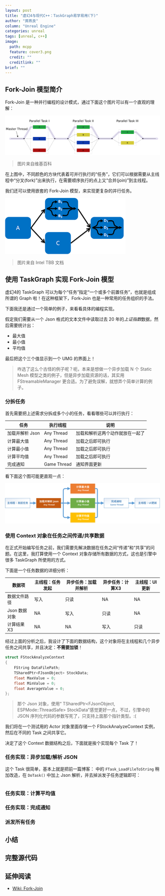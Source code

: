 ```yaml
---
layout: post
title: "虚幻4与现代C++：TaskGraph易学易用(下)"
author: "房燕良"
column: "Unreal Engine"
categories: unreal
tags: [unreal, c++]
image:
  path: mcpp
  feature: cover3.png
  credit: ""
  creditlink: ""
brief: ""
---
```


## Fork-Join 模型简介

Fork-Join 是一种并行编程的设计模式，通过下面这个图片可以有一个直观的理解：

![task-blocks](/assets/img/mcpp/fork_join.png)

> 图片来自维基百科

在上图中，不同颜色的方块代表着可并行执行的“任务”，它们可以根据需要从主线程中“分叉(fork)”出来执行，在需要顺序执行的点上又“合并(join)”到主线程。

我们还可以使用嵌套的 Fork-Join 模型，来实现更复杂的并行任务。

![graph-loop-execution](/assets/img/mcpp/graph-loop-execution.png) 

> 图片来自 Intel TBB 文档

## 使用 TaskGraph 实现 Fork-Join 模型

虚幻4的 TaskGraph 可以为每个“任务”指定“一个或多个前置任务”，也就是组成所谓的 Graph 啦！在这种框架下，Fork-Join 也是一种常用的任务组织的手法。

下面我还是通过一个简单的例子，来看看具体的编程实现。

假定我们需要从一个 Json 格式的文本文件中读取过去 20 年的*上证指数*数据，然后需要统计出：

- 最大值
- 最小值
- 平均值

最后把这个三个值显示到一个 UMG 的界面上！

> 咋选了这么个古怪的例子呢？呃，本来是想做一个异步加载 N 个 Static Mesh 模型之类的例子，但是异步加载资源的话，其实用 FStreamableManager 更合适。为了避免误解，就想弄个简单计算的例子。

### 分拆任务

首先需要把上述需求分拆成多个小的任务，看看哪些可以并行执行：

| 任务 | 执行线程 | 说明 |
| - | - | - |
| 加载并解析 Json | Any Thread | 加载和解析这两个动作就放在一起了 |
| 计算最大值 | Any Thread | 加载之后即可执行 |
| 计算最小值 | Any Thread | 加载之后即可执行 |
| 计算平均值 | Any Thread | 加载之后即可执行 |
| 完成通知 | Game Thread | 通知界面更新 |

看下面这个图可能更直观一点：

![task graph - fork jon](/assets/img/mcpp/taskgraph-forkjoin.svg)

### 使用 Context 对象在任务之间传递/共享数据

在正式开始编写任务之前，我们需要先解决数据在任务之间“传递”和“共享”的问题。在这里，我打算使用一个 Context 对象存储所有数据的方式，这也是引擎中很多 TaskGraph 所使用的方式。

下面是一个任务数据的详细分析：

| 数据项	| 主线程：任务发起 |	异步任务：加载并解析 |	异步任务：计算X3 |	主线程：UI更新 |
| - | - | - | - | - |
| 数据文件路径 | 写入 |	只读 |	NA |	NA |
| Json 数据对象 |	NA |	写入 |	只读 |	NA |
| 计算结果X3 |	NA |	NA | 写入 |	只读 |

经过上面的分析之后，我设计了下面的数据结构，这个对象将在主线程和几个异步任务之间共享，并且决定：**不需要加锁**！

```cpp
struct FStockAnalyzeContext
{
	FString DataFilePath;
	TSharedPtr<FJsonObject> StockData;
	float MaxValue = 0;
	float MinValue = 0;
	float AverageValue = 0;
};
```

> 那个 Json 对象，使用“	TSharedPtr<FJsonObject, ESPMode::ThreadSafe> StockData”感觉更好一点，不过，引擎中的 JSON 序列化代码的参数写死了，只支持上面那个指针类型。:(

我们将在一个测试用的 Actor 对象里面存储一个 FStockAnalyzeContext 实例，然后在不同的 Task 之间共享它。

决定了这个 Context 数据结构之后，下面就是挨个实现每个 Task 了！

### 任务实现：异步加载/解析 JSON

这个 Task 很简单，基本上就是把前一篇博客：[]() 中的 `FTask_LoadFileToString` 稍加改造，在 `DoTask()` 中加上 Json 解析，并去掉派发子任务逻辑即可：

```cpp
```

### 任务实现：计算平均值

### 任务实现：完成通知

### 派发所有任务

## 小结

## 完整源代码

## 延伸阅读

- [Wiki: Fork-Join](http://en.wikipedia.org/wiki/Fork%E2%80%93join_model)